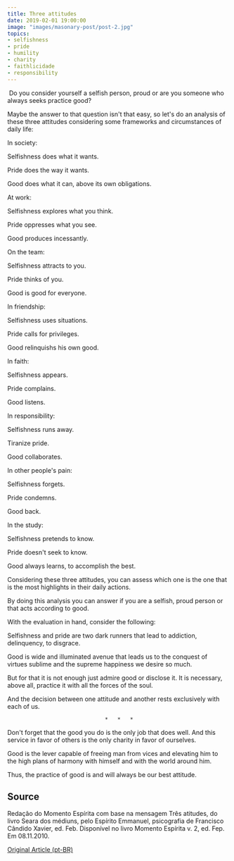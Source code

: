 ```yaml
---
title: Three attitudes
date: 2019-02-01 19:00:00
image: "images/masonary-post/post-2.jpg"
topics: 
- selfishness
- pride
- humility
- charity
- faithlicidade
- responsibility
---
```


 Do you consider yourself a selfish person, proud or are you someone who always seeks
practice good?

Maybe the answer to that question isn't that easy, so let's
do an analysis of these three attitudes considering some frameworks and
circumstances of daily life:

In society:

Selfishness does what it wants.

Pride does the way it wants.

Good does what it can, above its own obligations.

At work:

Selfishness explores what you think.

Pride oppresses what you see.

Good produces incessantly.

On the team:

Selfishness attracts to you.

Pride thinks of you.

Good is good for everyone.

In friendship:

Selfishness uses situations.

Pride calls for privileges.

Good relinquishs his own good.

In faith:

Selfishness appears.

Pride complains.

Good listens.

In responsibility:

Selfishness runs away.

Tiranize pride.

Good collaborates.

In other people's pain:

Selfishness forgets.

Pride condemns.

Good back.

In the study:

Selfishness pretends to know.

Pride doesn't seek to know.

Good always learns, to accomplish the best.

Considering these three attitudes, you can assess which one is the one that is the most
highlights in their daily actions.

By doing this analysis you can answer if you are a selfish, proud person
or that acts according to good.

With the evaluation in hand, consider the following:

Selfishness and pride are two dark runners that lead to addiction,
delinquency, to disgrace.

Good is wide and illuminated avenue that leads us to the conquest of virtues
sublime and the supreme happiness we desire so much.

But for that it is not enough just admire good or disclose it. It is necessary, above
all, practice it with all the forces of the soul.

And the decision between one attitude and another rests exclusively with each of us.

                                   *   *   *

Don't forget that the good you do is the only job that does well. And this
service in favor of others is the only charity in favor of ourselves.

Good is the lever capable of freeing man from vices and elevating him to the high
plans of harmony with himself and with the world around him.

Thus, the practice of good is and will always be our best attitude.



## Source
Redação do Momento Espírita com base na mensagem Três atitudes,
do livro Seara dos médiuns, pelo Espírito Emmanuel, psicografia de Francisco
Cândido Xavier, ed. Feb.
Disponível no livro Momento Espírita v. 2, ed. Fep.
Em 08.11.2010.



[Original Article (pt-BR)](http://www.momento.com.br/pt/ler_texto.php?id=634)
